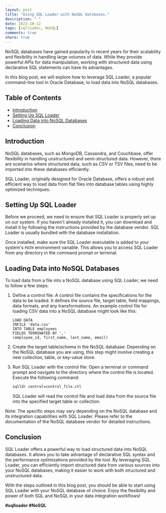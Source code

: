 ```yaml
---
layout: post
title: "Using SQL Loader with NoSQL databases."
description: " "
date: 2023-10-12
tags: [sqlloader, NoSQL]
comments: true
share: true
---
```


NoSQL databases have gained popularity in recent years for their scalability and flexibility in handling large volumes of data. While they provide powerful APIs for data manipulation, working with structured data using declarative SQL statements can have its advantages. 

In this blog post, we will explore how to leverage SQL Loader, a popular command-line tool in Oracle Database, to load data into NoSQL databases.

## Table of Contents

- [Introduction](#introduction)
- [Setting Up SQL Loader](#setting-up-sql-loader)
- [Loading Data into NoSQL Databases](#loading-data-into-nosql-databases)
- [Conclusion](#conclusion)

## Introduction

NoSQL databases, such as MongoDB, Cassandra, and Couchbase, offer flexibility in handling unstructured and semi-structured data. However, there are scenarios where structured data, such as CSV or TSV files, need to be imported into these databases efficiently.

SQL Loader, originally designed for Oracle Database, offers a robust and efficient way to load data from flat files into database tables using highly optimized techniques.

## Setting Up SQL Loader

Before we proceed, we need to ensure that SQL Loader is properly set up on our system. If you haven't already installed it, you can download and install it by following the instructions provided by the database vendor. SQL Loader is usually bundled with the database installation.

Once installed, make sure the SQL Loader executable is added to your system's `PATH` environment variable. This allows you to access SQL Loader from any directory in the command prompt or terminal.

## Loading Data into NoSQL Databases

To load data from a file into a NoSQL database using SQL Loader, we need to follow a few steps:

1. Define a control file: A control file contains the specifications for the data to be loaded. It defines the source file, target table, field mappings, data formats, and any transformations.
   An example control file for loading CSV data into a NoSQL database might look like this:

   ```
   LOAD DATA
   INFILE 'data.csv'
   INTO TABLE employees
   FIELDS TERMINATED BY ','
   (employee_id, first_name, last_name, email)
   ```

2. Create the target table/schema in the NoSQL database: Depending on the NoSQL database you are using, this step might involve creating a new collection, table, or key-value store.

3. Run SQL Loader with the control file: Open a terminal or command prompt and navigate to the directory where the control file is located. Execute the following command:

   ```sh
   sqlldr control=control_file.ctl
   ```

   SQL Loader will read the control file and load data from the source file into the specified target table or collection.

Note: The specific steps may vary depending on the NoSQL database and its integration capabilities with SQL Loader. Please refer to the documentation of the NoSQL database vendor for detailed instructions.

## Conclusion

SQL Loader offers a powerful way to load structured data into NoSQL databases. It allows you to take advantage of declarative SQL syntax and the performance optimizations provided by the tool. By leveraging SQL Loader, you can efficiently import structured data from various sources into your NoSQL databases, making it easier to work with both structured and unstructured data.

With the steps outlined in this blog post, you should be able to start using SQL Loader with your NoSQL database of choice. Enjoy the flexibility and power of both SQL and NoSQL in your data integration workflows!

**#sqlloader #NoSQL**